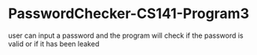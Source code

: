 # PasswordChecker-CS141-Program3

user can input a password and the program will check if the password is valid or if it has been leaked